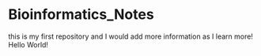 # Bioinformatics_Notes

this is my first repository and I would add more information as I learn more!
Hello World!
